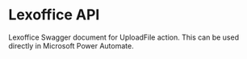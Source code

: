 # Lexoffice API
Lexoffice Swagger document for UploadFile action. 
This can be used directly in Microsoft Power Automate.

